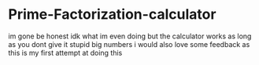 # Prime-Factorization-calculator
im gone be honest idk what im even doing but the calculator works as long as you dont give it stupid big numbers
i would also love some feedback as this is my first attempt at doing this
